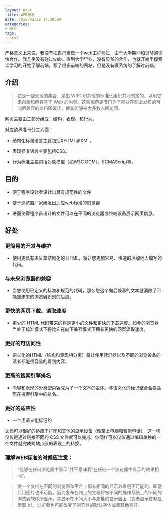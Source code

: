 ```yaml
---
layout: post
title: WEB标准
date: 2016/02/28 14:30:00
categories: 
- 技术
tags: 
- html
---
```


严格意义上来说，我没有把自己当做一个web工程师过，由于大学期间和贝爷的愉快合作。我几乎没有碰过web。直到大学毕业，没有贝爷的合作，也就开始半摸索半学习的开始了解前端。写了很多前端的网站，但是没有很系统的了解过前端。

## 介绍

> 它是一些规范的集合，是由 W3C 和其他的标准化组织共同制定的，以用它来创建和解释基于 Web 的内容。这些规范是专门为了那些在网上发布的可向后兼容的文档所设计，使其能够被大多数人所访问。

网页主要由三部分组成：结构、表现、和行为。

对应的标准也分三方面：

* 结构化标准语言主要包括XHTML和XML。

* 表现标准语言主要包括CSS。

* 行为标准主要包括对象模型（如W3C DOM）、ECMAScript等。

## 目的

* 便于程序设计者设计出具有规范性的文件

* 便于浏览器厂家研发出适应web标准的浏览器

* 进而使得程序员设计的文件可以在不同的浏览器或终端设备展示网页信息。

## 好处

### 更简易的开发与维护

* 使用更具有语义和结构化的 HTML，将让您更加容易、快速的理解他人编写的代码。

### 与未来浏览器的兼容

* 当您使用已定义的标准和规范的代码，那么您这个向后兼容的文本就消除了不能被未来的浏览器识别的后患。

### 更快的网页下载、读取速度

* 更少的 HTML 代码带来的将是更小的文件和更快的下载速度。如今的浏览器当处于标准模式下将比它在向下兼容模式下拥有更快的网页读取速度。

### 更好的可访问性

* 语义化的HTML（结构和表现相分离）将让使用读屏器以及不同的浏览设备的读者都能很容易的看到内容。

### 更高的搜索引擎排名

* 内容和表现的分离使内容成为了一个文本的主体。与语义化的标记结合会提高您在搜索引擎中的排名。

### 更好的适应性

* 一个用语义化标记的

文档可以很好的适应于打印和其他的显示设备（像掌上电脑和智能电话），这一切仅仅是通过链接不同的 CSS 文件就可以完成。你同样可以仅仅通过编辑单独的一个文件就完成跨站点般的表现上的转换。

### 理解WEB标准的时候应注意：

> “能够在任何浏览器中显示”并不意味着“在任何一个浏览器中显示的效果相同”。

> 

> 使一个文档在不同的浏览器和平台上都有相同的显示效果是不可能的，即便只用图片也不可能，因为发布在网上的文档将被不同的操作系统上的不同的浏览器软件所显示，并显示在不同大小与质量的显示器上（或者显示在非显示器上），浏览者也可能改变了浏览器的默认字体或者其他喜好。
